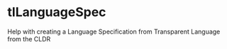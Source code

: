 # tlLanguageSpec
Help with creating a Language Specification from Transparent Language from the CLDR
